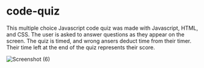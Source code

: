 # code-quiz
This multiple choice Javascript code quiz was made with Javascript, HTML, and CSS. The user is asked to answer questions as they appear on the screen. The quiz is timed, and wrong ansers deduct time from their timer. Their time left at the end of the quiz represents their score.

![Screenshot (6)](https://user-images.githubusercontent.com/64930571/85511859-1cc79400-b5ae-11ea-9c09-3f8260c46dd9.png)
